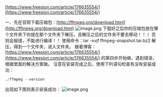 
[https://www.freesion.com/article/176635554/](https://www.freesion.com/article/176635554/)

一、先在官网下载压缩包：[http://ffmpeg.org/download.html](http://ffmpeg.org/download.html)
![image.png](https://cdn.nlark.com/yuque/0/2022/png/22838017/1659612411063-b9addba1-b168-4bd2-940b-e53e8873b4e2.png#clientId=u5279a168-555e-4&from=paste&height=1048&id=u0e3a145b&originHeight=1048&originWidth=1920&originalType=binary&ratio=1&rotation=0&showTitle=false&size=168773&status=done&style=none&taskId=ua012f888-842a-46a3-9f92-031669992f0&title=&width=1920)
下载好之后你的压缩包放在哪个文件夹下你就在那个文件夹下解压，且解压之后的文件夹不要去移动！！！
否则会报错，不能进行编译！！
使用命令：tar -xvjf ffmpeg-snapshot.tar.bz2    解压，得到一个文件夹，进入文件夹。
跟着博客：[https://www.freesion.com/article/176635554/](https://www.freesion.com/article/176635554/)   的第四步开始做，遇到错误，根据里面的解决方案做。
注意在安装完成之后，使用下列语句检查有没有安装成功：
```python
./ffmpeg --version
```
出现如下图则表示安装成功：
![image.png](https://cdn.nlark.com/yuque/0/2022/png/22838017/1659612736286-c1aa41ea-626c-4911-8cbf-e86a40c745a5.png#clientId=u5279a168-555e-4&from=paste&height=201&id=u30179c65&originHeight=201&originWidth=675&originalType=binary&ratio=1&rotation=0&showTitle=false&size=7355&status=done&style=none&taskId=u3daba71e-c2f3-4626-be98-77424131ead&title=&width=675)
